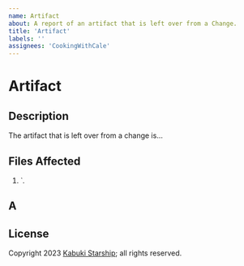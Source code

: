 ```yaml
---
name: Artifact
about: A report of an artifact that is left over from a Change.
title: 'Artifact'
labels: ''
assignees: 'CookingWithCale'
---
```

# Artifact

## Description

The artifact that is left over from a change is...

## Files Affected

1. `*.*

## A



## License

Copyright 2023 [Kabuki Starship](https://kabukistarship.com); all rights reserved.
